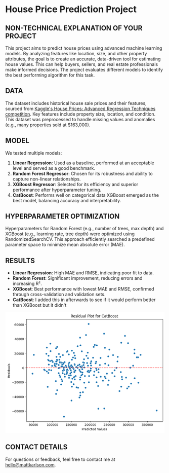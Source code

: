 # House Price Prediction Project

## NON-TECHNICAL EXPLANATION OF YOUR PROJECT
This project aims to predict house prices using advanced machine learning models. By analyzing features like location, size, and other property attributes, the goal is to create an accurate, data-driven tool for estimating house values. This can help buyers, sellers, and real estate professionals make informed decisions. The project evaluates different models to identify the best performing algorithm for this task.

## DATA
The dataset includes historical house sale prices and their features, sourced from [Kaggle's House Prices: Advanced Regression Techniques competition](https://www.kaggle.com/c/house-prices-advanced-regression-techniques). Key features include property size, location, and condition. This dataset was preprocessed to handle missing values and anomalies (e.g., many properties sold at $163,000).

## MODEL 
We tested multiple models:
1. **Linear Regression**: Used as a baseline, performed at an acceptable level and served as a good benchmark.
2. **Random Forest Regressor**: Chosen for its robustness and ability to capture non-linear relationships.
3. **XGBoost Regressor**: Selected for its efficiency and superior performance after hyperparameter tuning.
4. **CatBoost**: Performs well on categorical data
XGBoost emerged as the best model, balancing accuracy and interpretability.

## HYPERPARAMETER OPTIMIZATION
Hyperparameters for Random Forest (e.g., number of trees, max depth) and XGBoost (e.g., learning rate, tree depth) were optimized using RandomizedSearchCV. This approach efficiently searched a predefined parameter space to minimize mean absolute error (MAE). 

## RESULTS
- **Linear Regression**: High MAE and RMSE, indicating poor fit to data.
- **Random Forest**: Significant improvement, reducing errors and increasing R².
- **XGBoost**: Best performance with lowest MAE and RMSE, confirmed through cross-validation and validation sets.
- **CatBoost**: I added this in afterwards to see if it would perform better than XGBoost but it didn't

![Screenshot](CatBoostResiduals.png)

## CONTACT DETAILS
For questions or feedback, feel free to contact me at [hello@mattkarlson.com](mailto:hello@mattkarlson.com).
